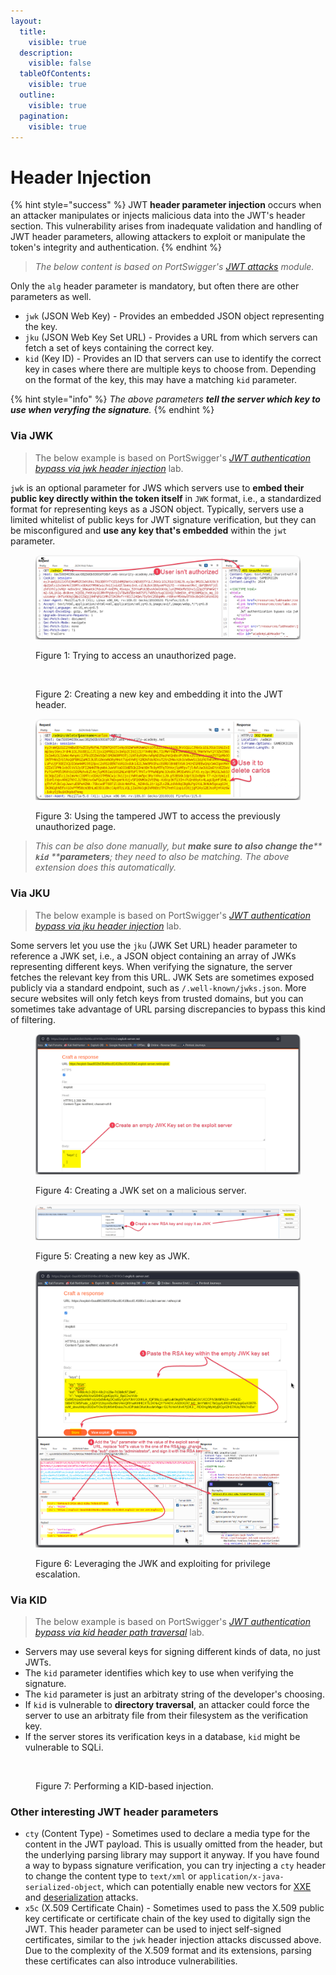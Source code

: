 ```yaml
---
layout:
  title:
    visible: true
  description:
    visible: false
  tableOfContents:
    visible: true
  outline:
    visible: true
  pagination:
    visible: true
---
```


# Header Injection

{% hint style="success" %}
JWT **header parameter injection** occurs when an attacker manipulates or injects malicious data into the JWT's header section. This vulnerability arises from inadequate validation and handling of JWT header parameters, allowing attackers to exploit or manipulate the token's integrity and authentication.
{% endhint %}

> _The below content is based on PortSwigger's_ [_JWT attacks_](https://portswigger.net/web-security/jwt) _module._

Only the `alg` header parameter is mandatory, but often there are other parameters as well.

* `jwk` (JSON Web Key) - Provides an embedded JSON object representing the key.
* `jku` (JSON Web Key Set URL) - Provides a URL from which servers can fetch a set of keys containing the correct key.
* `kid` (Key ID) - Provides an ID that servers can use to identify the correct key in cases where there are multiple keys to choose from. Depending on the format of the key, this may have a matching `kid` parameter.

{% hint style="info" %}
_The above parameters **tell the server which key to use when veryfing the signature**._
{% endhint %}

### Via JWK <a href="#via-jwk" id="via-jwk"></a>

> The below example is based on PortSwigger's [_JWT authentication bypass via jwk header injection_](https://portswigger.net/web-security/jwt/lab-jwt-authentication-bypass-via-jwk-header-injection) lab.

`jwk` is an optional parameter for JWS which servers use to **embed their public key directly within the token itself** in `JWK` format, i.e., a standardized format for representing keys as a JSON object. Typically, servers use a limited whitelist of public keys for JWT signature verification, but they can be misconfigured and **use any key that's embedded** within the `jwt` parameter.

<figure><img src="../../../../../.gitbook/assets/jwt_jwk_injection_1.png" alt=""><figcaption><p>Figure 1: Trying to access an unauthorized page.</p></figcaption></figure>

<figure><img src="../../../../../.gitbook/assets/jwt_jwk_injection_2.png" alt=""><figcaption><p>Figure 2: Creating a new key and embedding it into the JWT header. </p></figcaption></figure>

<figure><img src="../../../../../.gitbook/assets/jwt_jwk_injection_3.png" alt=""><figcaption><p>Figure 3: Using the tampered JWT to access the previously unauthorized page.</p></figcaption></figure>

> _This can be also done manually, but **make sure to also change the****&#x20;****`kid`****&#x20;****parameters**; they need to also be matching. The above extension does this automatically._

### Via JKU <a href="#via-jku" id="via-jku"></a>

> The below example is based on PortSwigger's [_JWT authentication bypass via jku header injection_](https://portswigger.net/web-security/jwt/lab-jwt-authentication-bypass-via-jku-header-injection) lab.

Some servers let you use the `jku` (JWK Set URL) header parameter to reference a JWK set, i.e., a JSON object containing an array of JWKs representing different keys. When verifying the signature, the server fetches the relevant key from this URL. JWK Sets are sometimes exposed publicly via a standard endpoint, such as `/.well-known/jwks.json`. More secure websites will only fetch keys from trusted domains, but you can sometimes take advantage of URL parsing discrepancies to bypass this kind of filtering.

<figure><img src="../../../../../.gitbook/assets/jwt_jku_injection_1.png" alt=""><figcaption><p>Figure 4: Creating a JWK set on a malicious server.</p></figcaption></figure>

<figure><img src="../../../../../.gitbook/assets/jwt_jku_injection_2.png" alt=""><figcaption><p>Figure 5: Creating a new key as JWK.</p></figcaption></figure>

<figure><img src="../../../../../.gitbook/assets/jwt_jku_injection_3.png" alt=""><figcaption><p>Figure 6: Leveraging the JWK and exploiting for privilege escalation. </p></figcaption></figure>

### Via KID <a href="#via-kid" id="via-kid"></a>

> The below example is based on PortSwigger's [_JWT authentication bypass via kid header path traversal_](https://portswigger.net/web-security/jwt/lab-jwt-authentication-bypass-via-kid-header-path-traversal) lab.

* Servers may use several keys for signing different kinds of data, no just JWTs.
* The `kid` parameter identifies which key to use when verifying the signature.
* The `kid` parameter is just an arbitraty string of the developer's choosing.
* If `kid` is vulnerable to **directory traversal**, an attacker could force the server to use an arbitraty file from their filesystem as the verification key.
* If the server stores its verification keys in a database, `kid` might be vulnerable to SQLi.

<figure><img src="https://x7331.gitbook.io/~gitbook/image?url=https%3A%2F%2F3960676229-files.gitbook.io%2F%7E%2Ffiles%2Fv0%2Fb%2Fgitbook-x-prod.appspot.com%2Fo%2Fspaces%252FmjLkek16kB60c2WFd5lf%252Fuploads%252FTw29Kkk3jZdCCSBXXTUM%252Fjwt_header_injection_kid.png%3Falt%3Dmedia%26token%3Dfce8ec03-e255-47c7-bf45-32f174606193&#x26;width=768&#x26;dpr=4&#x26;quality=100&#x26;sign=1557cb99&#x26;sv=1" alt=""><figcaption><p>Figure 7: Performing a KID-based injection.</p></figcaption></figure>

### Other interesting JWT header parameters <a href="#other-interesting-jwt-header-parameters" id="other-interesting-jwt-header-parameters"></a>

* `cty` (Content Type) - Sometimes used to declare a media type for the content in the JWT payload. This is usually omitted from the header, but the underlying parsing library may support it anyway. If you have found a way to bypass signature verification, you can try injecting a `cty` header to change the content type to `text/xml` or `application/x-java-serialized-object`, which can potentially enable new vectors for [XXE](https://portswigger.net/web-security/xxe) and [deserialization](https://portswigger.net/web-security/deserialization) attacks.
* `x5c` (X.509 Certificate Chain) - Sometimes used to pass the X.509 public key certificate or certificate chain of the key used to digitally sign the JWT. This header parameter can be used to inject self-signed certificates, similar to the `jwk` header injection attacks discussed above. Due to the complexity of the X.509 format and its extensions, parsing these certificates can also introduce vulnerabilities.
